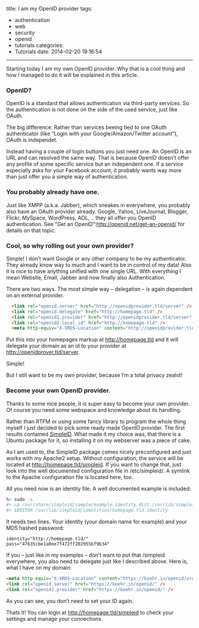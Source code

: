 title: I am my OpenID provider
tags:
  - authentication
  - web
  - security
  - openid
  - tutorials
categories:
  - Tutorials
date: 2014-02-20 19:16:54
---

Starting today I am my own OpenID provider. Why that is a cool thing and how I managed to do it will be explained in this article.

### OpenID?

OpenID is a standard that allows authentication via third-party services. So the authentication is not done on the side of the used service, just like OAuth.

The big difference: Rather than services beeing tied to one OAuth authenticator (like &#8220;Login with your Google/Amazon/Twitter account&#8221;), OAuth is independet.

Instead having a couple of login buttons you just need one. An OpenID is an <span class="caps">URL</span> and can resolved the same way. That is because OpenID doesn&#8217;t offer any profile of some specific service but an independent one. If a service especially asks for your Facebook account, it probably wants way more than just offer you a simple way of authentication.

### You probably already have one.

Just like <span class="caps">XMPP</span> (a.k.a. Jabber), which sneakes in everywhere, you probably also have an OAuth provider already. Google, Yahoo, LiveJournal, Blogger, Flickr, MySpace, WordPress, <span class="caps">AOL</span>, .. they all offer you OpenID authentication. See &#8220;Get an OpenID&#8221;:http://openid.net/get-an-openid/ for details on that topic.

### Cool, so why rolling out your own provider?

Simple! I don&#8217;t want Google or any other company to be my authenticator. They already know way to much and I want to be in control of my data! Also it is nice to have anything unified with one single <span class="caps">URL</span>. With everything I mean Website, Email, Jabber and now finally also Authentication.

There are two ways. The most simple way – delegation – is again dependent on an external provider.

``` HTML
  <link rel="openid.server" href="http://openidprovider.tld/server" />
  <link rel="openid.delegate" href="http://homepage.tld" />
  <link rel="openid2.provider" href="http://openidprovider.tld/server" />
  <link rel="openid2.local_id" href="http://homepage.tld" />
  <meta http-equiv="X-XRDS-Location" content="http://openidprovider.tld/xrds?username=homepage.tld" />
```

Put this into your homepages markup at http://homepage.tld and it will delegate your domain as an id to your provider at http://openidprover.tld/server.

Simple!

But I still want to be my own provider, because I&#8217;m a total privacy zealot!

### Become your own OpenID provider.

Thanks to some nice people, it is super easy to become your own provider. Of course you need some webspace and knowledge about its handling.

Rather than <span class="caps">RTFM</span> or using some fancy library to program the whole thing myself I just decided to pick some ready made OpenID provider. The first results contained [SimpleID](http://simpleid.sourceforge.net/). What made it my choice was, that there is a Ubuntu package for it, so installing it on my webserver was a piece of cake.

As I am used to, the SimpleID package comes nicely preconfigured and just works with my Apache2 setup. Without configuration, the service will be located at http://homepage.tld/simpleid. If you want to change that, just look into the well documented configuration file in /etc/simpleid/. A symlink to the Apache configuration file is located here, too.

All you need now is an identity file. A well documented example is included:

``` sh
%> sudo -s
#> cp /usr/share/simpleid/sample/example.identity.dist /var/lib/simpleid/identities/homepage.tld.identity
#> $EDITOR /var/lib/simpleid/identities/homepage.tld.identity

```

It needs two lines. Your identity (your domain name for example) and your <span class="caps">MD5</span> hashed password:

```
identity="http://homepage.tld/"
pass="47635cbe1a0ee7f472ff202955bf9b34"
```

If you – just like in my examples – don&#8217;t want to put that /simpleid everywhere, you also need to delegate just like I described above. Here is, what I have on my domain:

``` HTML
<meta http-equiv="X-XRDS-Location" content="https://koehr.in/openid/xrds/koehr" />
<link rel="openid.server" href="https://koehr.in/openid/" />
<link rel="openid2.provider" href="https://koehr.in/openid/" />
```

As you can see, you don&#8217;t need to set your ID again.

Thats it! You can login at http://homepage.tld/simpleid to check your settings and manage your connections.
